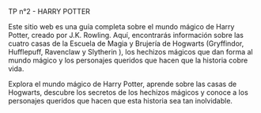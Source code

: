 TP n°2 - HARRY POTTER

Este sitio web es una guía completa sobre el mundo mágico de Harry Potter, creado por J.K. Rowling. Aquí, encontrarás información sobre las cuatro casas de la Escuela de Magia y Brujería de Hogwarts (Gryffindor, Hufflepuff, Ravenclaw y Slytherin ), los hechizos mágicos que dan forma al mundo mágico y los personajes queridos que hacen que la historia cobre vida.

Explora el mundo mágico de Harry Potter, aprende sobre las casas de Hogwarts, descubre los secretos de los hechizos mágicos y conoce a los personajes queridos que hacen que esta historia sea tan inolvidable.
